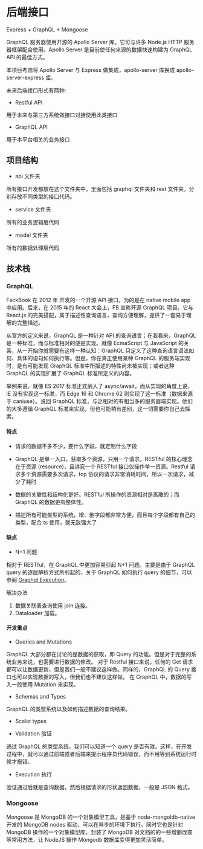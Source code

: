 # 后端接口

Express + GraphQL + Mongoose

GraphQL 服务器使用开源的 Apollo Server 库。它可与许多 Node.js HTTP 服务器框架配合使用。Apollo Server 是目前使任何来源的数据快速构建为 GraphQL API 的最佳方式。

本项目考虑将 Apollo Server 与 Express 做集成，apollo-server 库换成 apollo-server-express 库。

未来后端接口形式有两种:

- Restful API

用于未来与第三方系统做接口对接使用此类接口

- GraphQL API

用于本平台相关的业务接口

## 项目结构

- api 文件夹

所有接口开发都放在这个文件夹中，里面包括 graphql 文件夹和 rest 文件夹，分别存放不同类型的接口代码。

- service 文件夹

所有的业务逻辑层代码

- model 文件夹

所有的数据处理层代码

## 技术栈

### GraphQL

FackBook 在 2012 年 开发的一个开源 API 接口，为的是在 native mobile app 中应用。后来，在 2015 年的 React 大会上，FB 宣称开源 GraphQL 项目。它与 React.js 的完美搭配，属于描述性查询语言，查询方便理解，提供了一套易于理解的完整描述。

从官方的定义来说，GraphQL 是一种针对 API 的查询语言；在我看来，GraphQL 是一种标准，而与标准相对的便是实现。就像 EcmaScript 与 JavaScript 的关系，从一开始你就需要有这样一种认知：GraphQL 只定义了这种查询语言语法如何、具体的语句如何执行等。但是，你在真正使用某种 GraphQL 的服务端实现时，是有可能发现 GraphQL 标准中所描述的特性尚未被实现；或者这种 GraphQL 的实现扩展了 GraphQL 标准所定义的内容。

举例来说，就像 ES 2017 标准正式纳入了 async/await，而从实现的角度上说，IE 没有实现这一标准，而 Edge 16 和 Chrome 62 则实现了这一标准（数据来源于 caniuse）。说回 GraphQL 标准，与之相对的有相当多的服务器端实现。他们的大多遵循 GraphQL 标准来实现，但也可能稍有差别，这一切需要你自己去探索。

#### 特点

- 请求的数据不多不少，要什么字段，就定制什么字段

- GraphQL 是单一入口，获取多个资源，只用一个请求。RESTful 的核心理念在于资源 (resource)，且讲究一个 RESTful 接口仅操作单一资源。Restful 请求多个资源需要多次请求，tcp 协议的请求非常消耗时间，所以一次请求，减少了耗时

- 数据的关联性和结构化更好。RESTful 所操作的资源相对是离散的；而 GraphQL 的数据更有整体性。

- 描述所有可能类型的系统，增、删字段都非常方便，而且每个字段都有自己的类型，配合 ts 使用，就无敌强大了

#### 缺点

- N+1 问题

相对于 RESTful，在 GraphQL 中更加容易引起 N+1 问题。主要是由于 GraphQL query 的逐层解析方式所引起的，关于 GraphQL 如何执行 query 的细节，可以参阅 [Graphql Execution](https://graphql.org/learn/execution/)。

解决办法

1. 数据关联表查询使用 join 连接。
2. Dataloader 加载。

#### 开发重点

- Queries and Mutations

GraphQL 大部分都在讨论的是数据的获取，即 Query 的功能。但是对于完整的系统业务来说，也需要进行数据的修改。
对于 Restful 接口来说，任何的 Get 请求都可以让数据更新，但是我们一般不建议这样做。同样的，GraphQL 的 Query 接口也可以实现数据的写入，但我们也不建议这样做。
在 GraphQL 中，数据的写入一般使用 Mutation 来实现。

- Schemas and Types

GraphQL 的类型系统以及如何描述数据的查询结果。

- Scalar types

- Validation 验证

通过 GraphQL 的类型系统，我们可以知道一个 query 是否有效。这样，在开发过程中，就可以通过前端或者后端来提示程序员代码错误，而不用等到系统运行时候才报错。

- Execution 执行

验证通过后就是查询数据，然后根据请求的形状返回数据，一般是 JSON 格式。

### Mongoose

Mongoose 是 MongoDB 的一个对象模型工具，是基于 node-mongoldb-native 开发的 MongoDB nodes 驱动，可以在异步的环境下执行。同时它也是针对 MongoDB 操作的一个对象模型库，封装了 MongoDB 对文档的的一些增删改查等常用方法，让 NodeJS 操作 Mongodb 数据库变得更加灵活简单。
